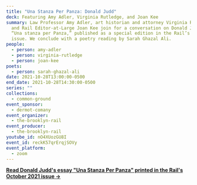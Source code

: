 ```yaml
---
title: "Una Stanza Per Panza: Donald Judd"
deck: Featuring Amy Adler, Virginia Rutledge, and Joan Kee
summary: Law Professor Amy Adler, art historian and attorney Virginia Rutledge,
  and Rail Editor-at-Large Joan Kee join for a conversation on Donald Judd’s
  “Una stanza per Panza,” published as a special edition in the Rail’s October
  issue. We conclude with a poetry reading by Sarah Ghazal Ali.
people:
  - person: amy-adler
  - person: virginia-rutledge
  - person: joan-kee
poets:
  - person: sarah-ghazal-ali
date: 2021-10-28T13:00:00-0500
end_date: 2021-10-28T14:30:00-0500
series: ""
collections:
  - common-ground
event_sponsor:
  - dermot-comany
event_organizer:
  - the-brooklyn-rail
event_producer:
  - the-brooklyn-rail
youtube_id: nO4XUozGU8I
event_id: reckK57qrErqjSOVy
event_platform:
  - zoom
---
```

**[Read Donald Judd's essay "Una Stanza Per Panza" printed in the Rail's October 2021 issue →](https://brooklynrail.org/2021/10/art/Una-Stanza-Per-Panza)**
